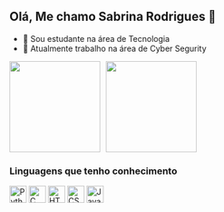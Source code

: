 ## Olá, Me chamo Sabrina Rodrigues 👋

- 🔭 Sou estudante na área de Tecnologia
- 🌱 Atualmente trabalho na área de Cyber Segurity
  

<!-- Cards lado a lado -->
<div style="display: flex; justify-content: flex-start; gap: 10px;">
  <img height="160em" src="https://github-readme-stats.vercel.app/api?username=sabsilva10&show_icons=true&theme=radical"/>
  <img height="160em" src="https://github-readme-stats.vercel.app/api/top-langs/?username=sabsilva10&layout=compact&langs_count=8&theme=radical"/>
</div>

<!-- Linguagens -->
<div align="left">

  <h3> Linguagens que tenho conhecimento</h3>

  <img src="https://cdn.jsdelivr.net/gh/devicons/devicon/icons/python/python-original.svg" alt="Python" width="30" height="30"/>
  <img src="https://cdn.jsdelivr.net/gh/devicons/devicon/icons/c/c-original.svg" alt="C" width="30" height="30"/>
  <img src="https://cdn.jsdelivr.net/gh/devicons/devicon/icons/html5/html5-original.svg" alt="HTML" width="30" height="30"/>
  <img src="https://cdn.jsdelivr.net/gh/devicons/devicon/icons/css3/css3-original.svg" alt="CSS" width="30" height="30"/>
  <img src="https://cdn.jsdelivr.net/gh/devicons/devicon/icons/java/java-original.svg" alt="Java" width="30" height="30"/>

</div>
